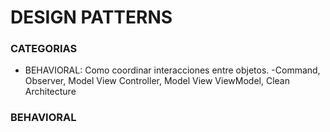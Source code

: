 # DESIGN PATTERNS #

### CATEGORIAS ###

* BEHAVIORAL: Como coordinar interacciones entre objetos.
  -Command, Observer, Model View Controller, Model View ViewModel, Clean Architecture

### BEHAVIORAL ###
